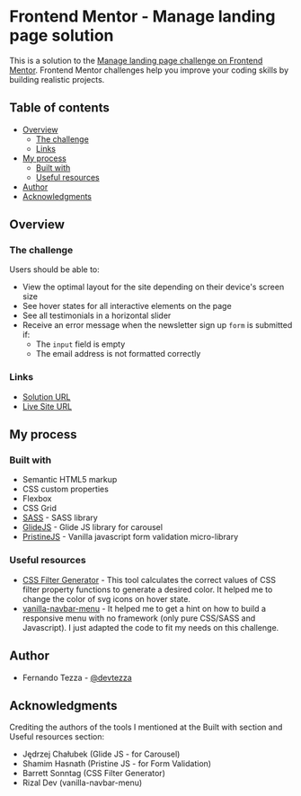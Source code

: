 # Frontend Mentor - Manage landing page solution

This is a solution to the [Manage landing page challenge on Frontend Mentor](https://www.frontendmentor.io/challenges/manage-landing-page-SLXqC6P5). Frontend Mentor challenges help you improve your coding skills by building realistic projects. 

## Table of contents

- [Overview](#overview)
  - [The challenge](#the-challenge)  
  - [Links](#links)
- [My process](#my-process)
  - [Built with](#built-with)  
  - [Useful resources](#useful-resources)
- [Author](#author)
- [Acknowledgments](#acknowledgments)

## Overview

### The challenge

Users should be able to:

- View the optimal layout for the site depending on their device's screen size
- See hover states for all interactive elements on the page
- See all testimonials in a horizontal slider
- Receive an error message when the newsletter sign up `form` is submitted if:
  - The `input` field is empty
  - The email address is not formatted correctly

### Links

- [Solution URL](https://www.frontendmentor.io/solutions/manage-landing-page-using-css-flexbox-css-grid-sass-glidejs-wdCWoBnSc)
- [Live Site URL](https://devtezza.github.io/manage-landing/)

## My process

### Built with

- Semantic HTML5 markup
- CSS custom properties
- Flexbox
- CSS Grid
- [SASS](https://sass-lang.com/) - SASS library
- [GlideJS](https://glidejs.com/) - Glide JS library for carousel
- [PristineJS](https://pristine.js.org/) - Vanilla javascript form validation micro-library

### Useful resources

- [CSS Filter Generator](https://codepen.io/sosuke/pen/Pjoqqp) - This tool calculates the correct values of CSS filter property functions to generate a desired color. It helped me to change the color of svg icons on hover state.
- [vanilla-navbar-menu](https://github.com/heyrizaldev/vanilla-navbar-menu) - It helped me to get a hint on how to build a responsive menu with no framework (only pure CSS/SASS and Javascript). I just adapted the code to fit my needs on this challenge.

## Author

- Fernando Tezza - [@devtezza](https://www.frontendmentor.io/profile/devtezza)

## Acknowledgments

Crediting the authors of the tools I mentioned at the Built with section and Useful resources section:
- Jędrzej Chałubek (Glide JS - for Carousel)
- Shamim Hasnath (Pristine JS - for Form Validation)
- Barrett Sonntag (CSS Filter Generator)
- Rizal Dev (vanilla-navbar-menu)